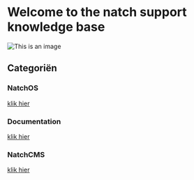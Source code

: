 # Welcome to the natch support knowledge base

![This is an image](https://natcheurope.com/wp-content/uploads/2021/03/Natch-Logo-RGB.svg)

## Categoriën

### NatchOS
[klik hier](/natchOS)

### Documentation
[klik hier](/documentation)

### NatchCMS
[klik hier](/natchCMS)


